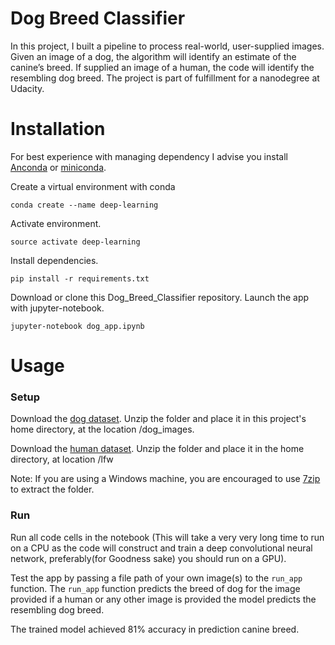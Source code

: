 # Dog Breed Classifier

In this project, I built a pipeline to process real-world, user-supplied images. Given an image of a dog, the algorithm will identify an estimate of the canine’s breed. If supplied an image of a human, the code will identify the resembling dog breed. The project is part of fulfillment for a nanodegree at Udacity.

# Installation

For best experience with managing dependency I advise you install [Anconda](https://docs.anaconda.com/anaconda/install/) or [miniconda](https://docs.conda.io/projects/continuumio-conda/en/latest/user-guide/install/download.html).

Create a virtual environment with conda
```
conda create --name deep-learning
```
Activate environment.
```
source activate deep-learning
```

Install dependencies.

```
pip install -r requirements.txt
```

Download or clone this Dog_Breed_Classifier repository. Launch the app with jupyter-notebook.
```
jupyter-notebook dog_app.ipynb
```

# Usage

### Setup
Download the [dog dataset](https://s3-us-west-1.amazonaws.com/udacity-aind/dog-project/dogImages.zip). Unzip the folder and place it in this project's home directory, at the location /dog_images.

Download the [human dataset](https://s3-us-west-1.amazonaws.com/udacity-aind/dog-project/lfw.zip). Unzip the folder and place it in the home directory, at location /lfw

Note: If you are using a Windows machine, you are encouraged to use [7zip](http://www.7-zip.org/) to extract the folder.

### Run
Run all code cells in the notebook (This will take a very very long time to run on a CPU as the code will construct and train a deep convolutional neural network, preferably(for Goodness sake) you should run on a GPU).

Test the app by passing a file path of your own image(s) to the `run_app` function. The `run_app` function predicts the breed of dog for the image provided if a human or any other image is provided the model predicts the resembling dog breed.


The trained model achieved 81% accuracy in prediction canine breed.




